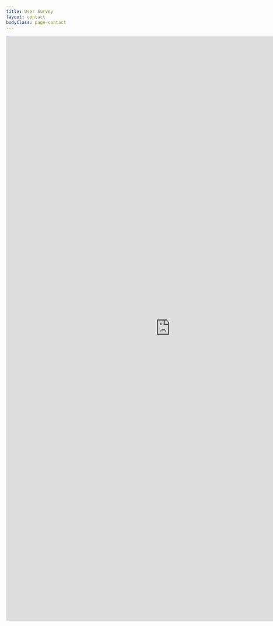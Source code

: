 ```yaml
---
title: User Survey
layout: contact
bodyClass: page-contact
---
```



<iframe src="https://docs.google.com/forms/d/e/1FAIpQLSd1tts0vntcuMQCZwJ8HxubbEVvmA9yoMu50adOyFNFM5HIDg/viewform?embedded=true" width="900" height="1600" frameborder="0" marginheight="0" marginwidth="0">Loading…</iframe>
